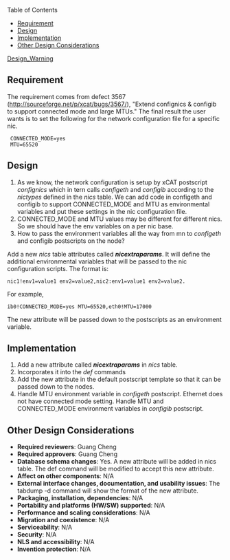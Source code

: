 <!-- START doctoc generated TOC please keep comment here to allow auto update -->
<!-- DON'T EDIT THIS SECTION, INSTEAD RE-RUN doctoc TO UPDATE -->
Table of Contents

- [Requirement](#requirement)
- [Design](#design)
- [Implementation](#implementation)
- [Other Design Considerations](#other-design-considerations)

<!-- END doctoc generated TOC please keep comment here to allow auto update -->

[Design_Warning](Design_Warning) 

Requirement
----

The requirement comes from defect 3567 (http://sourceforge.net/p/xcat/bugs/3567/), "Extend confignics & configib to support connected mode and large MTUs."  The final result the user wants is to set the following for the network configuration file for a specific nic. 

     CONNECTED_MODE=yes
     MTU=65520


Design
----

1. As we know, the network configuration is setup by xCAT postscript *confignics* which in tern calls *configeth* and *configib* according to the *nictypes* defined in the *nics* table.  We can add code in configeth and configib to support CONNECTED_MODE and MTU as environmental variables and put these settings in the nic configuration file.  
2. CONNECTED_MODE and MTU values may be different for different nics. So we should have the env variables on a per nic base. 
3. How to pass the environment variables all the way from mn to *configeth* and configib postscripts on the node? 

Add a new *nics* table attributes called ***nicextraparams***. It will define the additional environmental variables that will be passed to the nic configuration scripts. The format is:

    nic1!env1=value1 env2=value2,nic2:env1=value1 env2=value2.

For example,

    ib0!CONNECTED_MODE=yes MTU=65520,eth0!MTU=17000

The new attribute will be passed down to the postscripts as an environment variable.

Implementation
----
1. Add a new attribute called ***nicextraparams*** in *nics* table.
2. Incorporates it into the *def* commands 
3. Add the new attribute in the default postscript template so that it can be passed down to the nodes.
4. Handle MTU environment variable in *configeth* postscript. Ethernet does not have connected mode setting. Handle MTU and CONNECTED_MODE environment variables in *configib* postscript. 

Other Design Considerations
----

  * **Required reviewers**: Guang Cheng
  * **Required approvers**: Guang Cheng 
  * **Database schema changes**: Yes. A new attribute will be added in nics table. The def command will be modified to accept this new attribute.
  * **Affect on other components**: N/A 
  * **External interface changes, documentation, and usability issues**: The tabdump -d command will show the format of the new attribute.
  * **Packaging, installation, dependencies**: N/A 
  * **Portability and platforms (HW/SW) supported**: N/A 
  * **Performance and scaling considerations**: N/A 
  * **Migration and coexistence**: N/A 
  * **Serviceability**: N/A 
  * **Security**: N/A 
  * **NLS and accessibility**: N/A 
  * **Invention protection**: N/A 